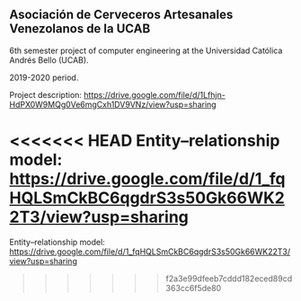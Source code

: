 ## Asociación de Cerveceros Artesanales Venezolanos de la UCAB

6th semester project of computer engineering at the Universidad Católica Andrés Bello (UCAB).

2019-2020 period.

Project description: https://drive.google.com/file/d/1Lfhjn-HdPX0W9MQg0Ve6mgCxh1DV9VNz/view?usp=sharing 

<<<<<<< HEAD
Entity–relationship model: https://drive.google.com/file/d/1_fqHQLSmCkBC6qgdrS3s50Gk66WK22T3/view?usp=sharing
=======
Entity–relationship model: https://drive.google.com/file/d/1_fqHQLSmCkBC6qgdrS3s50Gk66WK22T3/view?usp=sharing
>>>>>>> f2a3e99dfeeb7cddd182eced89cd363cc6f5de80
